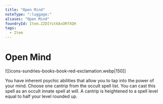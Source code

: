 ```yaml
---
title: "Open Mind"
noteType: ":luggage:"
aliases: "Open Mind"
foundryId: Item.ZZDIYut6AxORfXQH
tags:
  - Item
---
```


# Open Mind
![[icons-sundries-books-book-red-exclamation.webp|150]]

You have inherent psychic abilities that allow you to tap into the power of your mind. Choose one cantrip from the occult spell list. You can cast this spell as an occult innate spell at will. A cantrip is heightened to a spell level equal to half your level rounded up.
